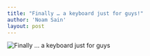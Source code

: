```yaml
---
title: "Finally … a keyboard just for guys!"
author: 'Noam Sain'
layout: post
---
```


![Finally … a keyboard just for guys](https://1.bp.blogspot.com/_8aN4krk1nsk/TIJXO9cFp4I/AAAAAAAAAfQ/Lblw8Ngpp-s/s1600/ATT00041.jpg "Finally … a keyboard just for guys")

